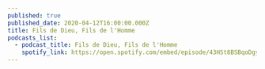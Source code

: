 ```yaml
---
published: true
published_date: 2020-04-12T16:00:00.000Z
title: Fils de Dieu, Fils de l'Homme
podcasts_list:
  - podcast_title: Fils de Dieu, Fils de l'Homme
    spotify_link: https://open.spotify.com/embed/episode/43HSt8BSBqoDgya6B3OrHH
---
```

